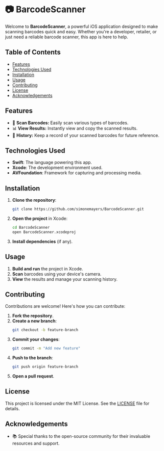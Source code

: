 
# 📷 BarcodeScanner

Welcome to **BarcodeScanner**, a powerful iOS application designed to make scanning barcodes quick and easy. Whether you're a developer, retailer, or just need a reliable barcode scanner, this app is here to help.

## Table of Contents

- [Features](#features)
- [Technologies Used](#technologies-used)
- [Installation](#installation)
- [Usage](#usage)
- [Contributing](#contributing)
- [License](#license)
- [Acknowledgements](#acknowledgements)

## Features

- 📱 **Scan Barcodes:** Easily scan various types of barcodes.
- 📊 **View Results:** Instantly view and copy the scanned results.
- 🔄 **History:** Keep a record of your scanned barcodes for future reference.

## Technologies Used

- **Swift**: The language powering this app.
- **Xcode**: The development environment used.
- **AVFoundation**: Framework for capturing and processing media.

## Installation

1. **Clone the repository**:
   ```bash
   git clone https://github.com/simonemayers/BarcodeScanner.git
   ```
2. **Open the project** in Xcode:
   ```bash
   cd BarcodeScanner
   open BarcodeScanner.xcodeproj
   ```
3. **Install dependencies** (if any).

## Usage

1. **Build and run** the project in Xcode.
2. **Scan** barcodes using your device's camera.
3. **View** the results and manage your scanning history.

## Contributing

Contributions are welcome! Here's how you can contribute:

1. **Fork the repository**.
2. **Create a new branch**:
   ```bash
   git checkout -b feature-branch
   ```
3. **Commit your changes**:
   ```bash
   git commit -m "Add new feature"
   ```
4. **Push to the branch**:
   ```bash
   git push origin feature-branch
   ```
5. **Open a pull request**.

## License

This project is licensed under the MIT License. See the [LICENSE](LICENSE) file for details.

## Acknowledgements

- 📚 Special thanks to the open-source community for their invaluable resources and support.

